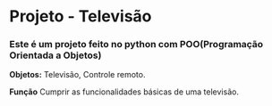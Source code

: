 # Projeto - Televisão
### Este é um projeto feito no python com POO(Programação Orientada a Objetos)
**Objetos:** Televisão, Controle remoto.


**Função** Cumprir as funcionalidades básicas de uma televisão.
